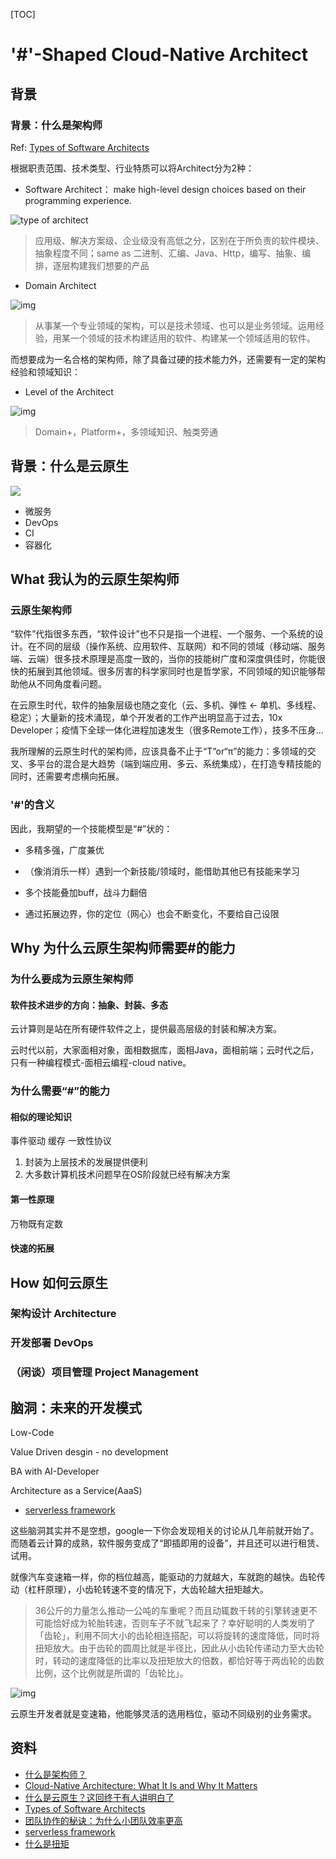 [TOC]

# '#'-Shaped Cloud-Native Architect

## 背景

### 背景：什么是架构师

Ref: [Types of Software Architects](https://medium.com/@nvashanin/types-of-software-architects-aa03e359d192)

根据职责范围、技术类型、行业特质可以将Architect分为2种：

- Software Architect： make high-level design choices based on their programming experience.

![type of architect](mesh-shaped-cloud-native-architect.zh.assets/wiki-type-of-architect.png)

> 应用级、解决方案级、企业级没有高低之分，区别在于所负责的软件模块、抽象程度不同；same as 二进制、汇编、Java、Http，编写、抽象、编排，逐层构建我们想要的产品

- Domain Architect

![img](mesh-shaped-cloud-native-architect.zh.assets/1*6ZOJNn4SDSD9KYlFHr34_A.png)

> 从事某一个专业领域的架构，可以是技术领域、也可以是业务领域。运用经验，用某一个领域的技术构建适用的软件、构建某一个领域适用的软件。

而想要成为一名合格的架构师，除了具备过硬的技术能力外，还需要有一定的架构经验和领域知识：

- Level of the Architect

![img](mesh-shaped-cloud-native-architect.zh.assets/1*n1Zqvw8Bk-_o8RWXnzS5KQ.png)

> Domain+，Platform+，多领域知识、触类旁通

## 背景：什么是云原生

![](mesh-shaped-cloud-native-architect.zh.assets/cloud-native-icon.png)

- 微服务
- DevOps
- CI
- 容器化

## What 我认为的云原生架构师
### 云原生架构师
“软件”代指很多东西，“软件设计”也不只是指一个进程、一个服务、一个系统的设计。在不同的层级（操作系统、应用软件、互联网）和不同的领域（移动端、服务端、云端）很多技术原理是高度一致的，当你的技能树广度和深度俱佳时，你能很快的拓展到其他领域。很多厉害的科学家同时也是哲学家，不同领域的知识能够帮助他从不同角度看问题。

在云原生时代，软件的抽象层级也随之变化（云、多机、弹性 <- 单机、多线程、稳定）；大量新的技术涌现，单个开发者的工作产出明显高于过去，10x Developer；疫情下全球一体化进程加速发生（很多Remote工作），技多不压身...


我所理解的云原生时代的架构师，应该具备不止于“T”or“π”的能力：多领域的交叉、多平台的混合是大趋势（端到端应用、多云、系统集成），在打造专精技能的同时，还需要考虑横向拓展。


### '#'的含义

因此，我期望的一个技能模型是“#”状的：

- 多精多强，广度兼优

- （像消消乐一样）遇到一个新技能/领域时，能借助其他已有技能来学习

- 多个技能叠加buff，战斗力翻倍

- 通过拓展边界，你的定位（网心）也会不断变化，不要给自己设限

## Why 为什么云原生架构师需要#的能力

### 为什么要成为云原生架构师

#### 软件技术进步的方向：抽象、封装、多态

云计算则是站在所有硬件软件之上，提供最高层级的封装和解决方案。

云时代以前，大家面相对象，面相数据库，面相Java，面相前端；云时代之后，只有一种编程模式-面相云编程-cloud native。

### 为什么需要“#”的能力

#### 相似的理论知识

事件驱动
缓存
一致性协议

1. 封装为上层技术的发展提供便利
2. 大多数计算机技术问题早在OS阶段就已经有解决方案
   
#### 第一性原理

万物既有定数

#### 快速的拓展

## How 如何云原生

### 架构设计 Architecture

### 开发部署 DevOps

### （闲谈）项目管理 Project Management

## 脑洞：未来的开发模式

Low-Code

Value Driven desgin - no development

BA with AI-Developer

Architecture as a Service(AaaS)

- [serverless framework](https://github.com/serverless/serverless)


这些脑洞其实并不是空想，google一下你会发现相关的讨论从几年前就开始了。而随着云计算的成熟，软件服务变成了“即插即用的设备”，并且还可以进行租赁、试用。

就像汽车变速箱一样，你的档位越高，能驱动的力就越大，车就跑的越快。齿轮传动（杠杆原理），小齿轮转速不变的情况下，大齿轮越大扭矩越大。

> 36公斤的力量怎么推动一公吨的车重呢？而且动辄数千转的引擎转速更不可能恰好成为轮胎转速，否则车子不就飞起来了？幸好聪明的人类发明了「齿轮」，利用不同大小的齿轮相连搭配，可以将旋转的速度降低，同时将扭矩放大。由于齿轮的圆周比就是半径比，因此从小齿轮传递动力至大齿轮时，转动的速度降低的比率以及扭矩放大的倍数，都恰好等于两齿轮的齿数比例，这个比例就是所谓的「齿轮比」。

![img](mesh-shaped-cloud-native-architect.zh.assets/dual-clutch-transmission-13.gif)


云原生开发者就是变速箱，他能够灵活的选用档位，驱动不同级别的业务需求。

## 资料

- [什么是架构师？](https://zhuanlan.zhihu.com/p/38780884)
- [Cloud-Native Architecture: What It Is and Why It Matters](https://www.contino.io/insights/what-is-cloud-native-architecture-and-why-is-it-so-important)
- [什么是云原生？这回终于有人讲明白了](https://juejin.im/post/6844904197859590151)
- [Types of Software Architects](https://medium.com/@nvashanin/types-of-software-architects-aa03e359d192)
- [团队协作的秘诀：为什么小团队效率更高](http://www.woshipm.com/it/94517.html)
- [serverless framework](https://github.com/serverless/serverless)
- [什么是扭矩](https://sites.google.com/site/shejishe4/Home/什么是扭矩)
